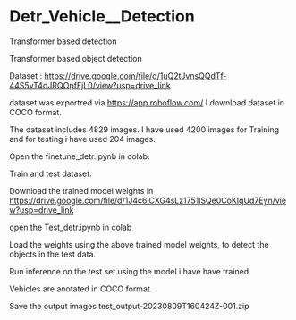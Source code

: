 # Detr_Vehicle__Detection
Transformer based detection 

Transformer based object detection

Dataset :  https://drive.google.com/file/d/1uQ2tJvnsQQdTf-44S5vT4dJRQOpfEjL0/view?usp=drive_link

dataset was exportred via https://app.roboflow.com/ I download dataset in COCO format.

The dataset includes 4829 images. I have used 4200 images for Training and for testing i have used 204 images.

Open the finetune_detr.ipynb in colab.

Train and test dataset.

Download the trained model weights in https://drive.google.com/file/d/1J4c6iCXG4sLz1751lSQe0CoKIqUd7Eyn/view?usp=drive_link

open the Test_detr.ipynb in colab

Load the weights using the above trained model weights, to detect the objects in the test data.

Run inference on the test set using the model i have have trained

Vehicles are anotated in COCO format.

Save the output images test_output-20230809T160424Z-001.zip
